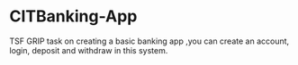 # CITBanking-App
TSF GRIP task on creating a basic banking app ,you can create an account, login, deposit and withdraw in this system.
